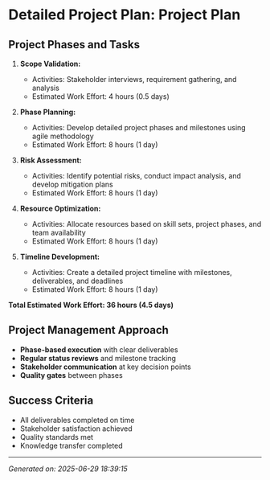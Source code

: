 # Detailed Project Plan: Project Plan

## Project Phases and Tasks

1. **Scope Validation:**
   - Activities: Stakeholder interviews, requirement gathering, and analysis
   - Estimated Work Effort: 4 hours (0.5 days)

2. **Phase Planning:**
   - Activities: Develop detailed project phases and milestones using agile methodology
   - Estimated Work Effort: 8 hours (1 day)

3. **Risk Assessment:**
   - Activities: Identify potential risks, conduct impact analysis, and develop mitigation plans
   - Estimated Work Effort: 8 hours (1 day)

4. **Resource Optimization:**
   - Activities: Allocate resources based on skill sets, project phases, and team availability
   - Estimated Work Effort: 8 hours (1 day)

5. **Timeline Development:**
   - Activities: Create a detailed project timeline with milestones, deliverables, and deadlines
   - Estimated Work Effort: 8 hours (1 day)

**Total Estimated Work Effort: 36 hours (4.5 days)**

## Project Management Approach
- **Phase-based execution** with clear deliverables
- **Regular status reviews** and milestone tracking
- **Stakeholder communication** at key decision points
- **Quality gates** between phases

## Success Criteria
- All deliverables completed on time
- Stakeholder satisfaction achieved
- Quality standards met
- Knowledge transfer completed

---
*Generated on: 2025-06-29 18:39:15*
